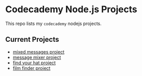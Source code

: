 # Codecademy Node.js Projects
This repo lists my `codecademy` nodejs projects.

## Current Projects
- [mixed messages project](https://github.com/elnaddar/Mixed-Messages-codecademy-project)
- [message mixer project](https://github.com/elnaddar/message-mixer-codecademy-project-nodejs)
- [find your hat project](https://github.com/elnaddar/find-your-hat-codecademy-project-nodejs)
- [film finder project](https://github.com/elnaddar/film-finder-codecademy-project-nodejs)